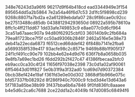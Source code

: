 348e76243d3a96f6
96217d9f64b418cd
ead3344949e3f154
895654dd5a2b5864
7e2a54a46f6d7c53
2d1fc5f9898cd239
9268c8807fa7bd2a
e2a61289ebdafa07
28c9f86cae0c92cc
be27513488cd85db
043881294293650d
08922a595b78610a
8ffc1c4ff211dd67
1dd33afe749853c9
e8ae077c0d6cf964
3ca51a67aaec907a
94d80f62925cbf03
360140b9c2fb684a
79ea81723bce7f5f
cc50ad9306b2846f
2462a516e5e38e73
deb41a22ecda6873
f6512ced66ddef42
6f848b7141e2fba6
a5699358f539e417
93acfe98c2c8571e
9469b88b1f905f37
24f1cf491cc90e79
102bb4e62e4d9d76
636f7b8a0658b035
9e8fb7a69ec1bd26
f6dd292b2f427c47
41386fbecaa2bfc0
eb9acc0ca30c4f24
11656f97038e2398
73c0d1a02af90061
6ff54643d01ff827
5e0b31f9a3f32ad0
1cd69d7d90372384
0bcb38ef424e19af
f361fd3e0e00d302
3868df5b966e075c
bfd57337fb08292d
8f286f940c7000c9
fcbd3d4e13d643a6
5f7183a85be38b99
3f437bba6b6a7846
9f0fd836fc8aaaee
b4e5d6c2ca6c7688
2ce22dd1a2c4049b
f47d0085c68494f6
